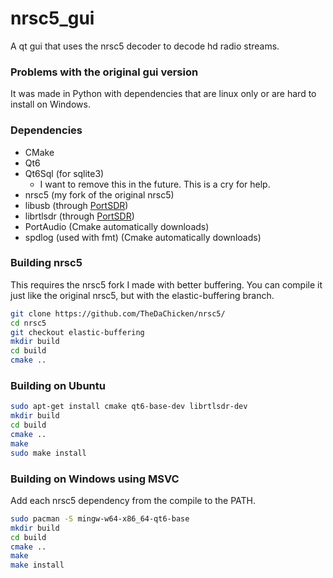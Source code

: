 nrsc5_gui
=================

A qt gui that uses the nrsc5 decoder to decode hd radio streams.

### Problems with the original gui version
It was made in Python with dependencies that are linux only or are hard to install on Windows.

### Dependencies
- CMake
- Qt6 
- Qt6Sql (for sqlite3)
  - I want to remove this in the future. This is a cry for help. 
- nrsc5 (my fork of the original nrsc5)
- libusb (through [PortSDR](https://github.com/TheDaChicken/PortSDR/))
- librtlsdr (through [PortSDR](https://github.com/TheDaChicken/PortSDR/))
- PortAudio (Cmake automatically downloads)
- spdlog (used with fmt) (Cmake automatically downloads)

### Building nrsc5

This requires the nrsc5 fork I made with better buffering.
You can compile it just like the original nrsc5, but with the elastic-buffering branch.
```bash
git clone https://github.com/TheDaChicken/nrsc5/
cd nrsc5
git checkout elastic-buffering
mkdir build
cd build
cmake ..
```

### Building on Ubuntu

```bash
sudo apt-get install cmake qt6-base-dev librtlsdr-dev
mkdir build
cd build
cmake ..
make
sudo make install
```

### Building on Windows using MSVC

Add each nrsc5 dependency from the compile to the PATH.

```bash
sudo pacman -S mingw-w64-x86_64-qt6-base
mkdir build
cd build 
cmake ..
make
make install
```